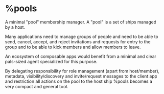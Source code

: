 # %pools
A minimal "pool" membership manager. A "pool" is a set of ships managed by a host.

Many applications need to manage groups of people and need to be able to send, cancel, accept, and reject invitations and requests for entry to the group and to be able to kick members and allow members to leave.

An ecosystem of composable apps would benefit from a minimal and clear pals-sized agent specialized for this purpose.

By delegating responsibility for role management (apart from host/member), metadata, visibility/discovery and invite/request messages to the client app and restriction all actions on the pool to the host ship %pools becomes a very compact and general tool.
